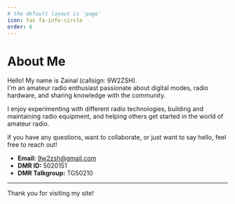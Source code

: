 ```yaml
---
# the default layout is 'page'
icon: fas fa-info-circle
order: 6
---
```


# About Me

Hello! My name is Zainal (callsign: 9W2ZSH).  
I'm an amateur radio enthusiast passionate about digital modes, radio hardware, and sharing knowledge with the community.

I enjoy experimenting with different radio technologies, building and maintaining radio equipment, and helping others get started in the world of amateur radio.

If you have any questions, want to collaborate, or just want to say hello, feel free to reach out!

* **Email:** [9w2zsh@gmail.com](mailto:9w2zsh@gmail.com)
* **DMR ID:** 5020151
* **DMR Talkgroup:** TG50210

---

Thank you for visiting my site!
